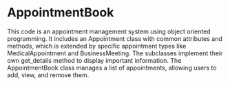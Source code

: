 # AppointmentBook
This code is an appointment management system using object oriented programming. It includes an  Appointment class with common attributes and methods, which is extended by specific appointment types like MedicalAppointment and BusinessMeeting. The subclasses implement their own get_details method to display important information. The AppointmentBook class manages a list of appointments, allowing users to add, view, and remove them.

